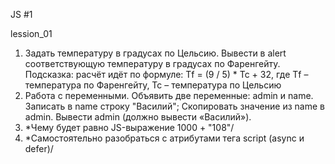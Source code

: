 JS #1

lession_01
1. Задать температуру в градусах по Цельсию. Вывести в alert соответствующую температуру в градусах по Фаренгейту. Подсказка: расчёт идёт по формуле: Tf = (9 / 5) * Tc + 32, где Tf – температура по Фаренгейту, Tc – температура по Цельсию
2. Работа с переменными. Объявить две переменные: admin и name. Записать в name строку "Василий"; Скопировать значение из name в admin. Вывести admin (должно вывести «Василий»).
3. *Чему будет равно JS-выражение 1000 + "108"/
4. *Самостоятельно разобраться с атрибутами тега script (async и defer)/
